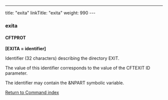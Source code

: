 ---
title: "exita"
linkTitle: "exita"
weight: 990
---<span id="exita"></span>

### exita

#### CFTPROT

****[EXITA = identifier]****

Identifier (32 characters) describing
the directory EXIT.

The value of this identifier corresponds to the value of the CFTEXIT
ID parameter.

The identifier may contain the &NPART symbolic variable.

[Return to Command index](../../)
